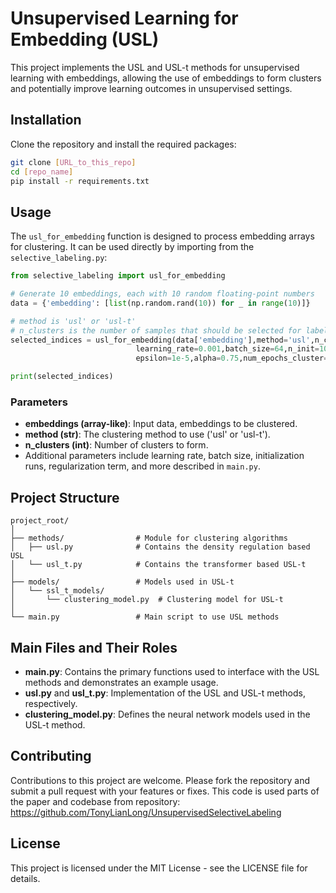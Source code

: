 
# Unsupervised Learning for Embedding (USL)

This project implements the USL and USL-t methods for unsupervised learning with embeddings, allowing the use of embeddings to form clusters and potentially improve learning outcomes in unsupervised settings.

## Installation

Clone the repository and install the required packages:

```bash
git clone [URL_to_this_repo]
cd [repo_name]
pip install -r requirements.txt
```

## Usage

The `usl_for_embedding` function is designed to process embedding arrays for clustering. It can be used directly by importing from the `selective_labeling.py`:

```python
from selective_labeling import usl_for_embedding

# Generate 10 embeddings, each with 10 random floating-point numbers
data = {'embedding': [list(np.random.rand(10)) for _ in range(10)]}

# method is 'usl' or 'usl-t'
# n_clusters is the number of samples that should be selected for labeling
selected_indices = usl_for_embedding(data['embedding'],method='usl',n_clusters=2,
                            learning_rate=0.001,batch_size=64,n_init=10,m_reg=0.9,k=10,lambda_=0.5,
                            epsilon=1e-5,alpha=0.75,num_epochs_cluster=100,num_heads=3)

print(selected_indices)
```

### Parameters
- **embeddings (array-like)**: Input data, embeddings to be clustered.
- **method (str)**: The clustering method to use ('usl' or 'usl-t').
- **n_clusters (int)**: Number of clusters to form.
- Additional parameters include learning rate, batch size, initialization runs, regularization term, and more described in `main.py`.

## Project Structure

```
project_root/
│
├── methods/                # Module for clustering algorithms
│   ├── usl.py              # Contains the density regulation based USL
│   └── usl_t.py            # Contains the transformer based USL-t
│
├── models/                 # Models used in USL-t
│   └── ssl_t_models/
│       └── clustering_model.py  # Clustering model for USL-t
│
└── main.py                 # Main script to use USL methods
```

## Main Files and Their Roles

- **main.py**: Contains the primary functions used to interface with the USL methods and demonstrates an example usage.
- **usl.py** and **usl_t.py**: Implementation of the USL and USL-t methods, respectively.
- **clustering_model.py**: Defines the neural network models used in the USL-t method.

## Contributing

Contributions to this project are welcome. Please fork the repository and submit a pull request with your features or fixes.
This code is used parts of the paper and codebase from repository: 
https://github.com/TonyLianLong/UnsupervisedSelectiveLabeling

## License

This project is licensed under the MIT License - see the LICENSE file for details.
